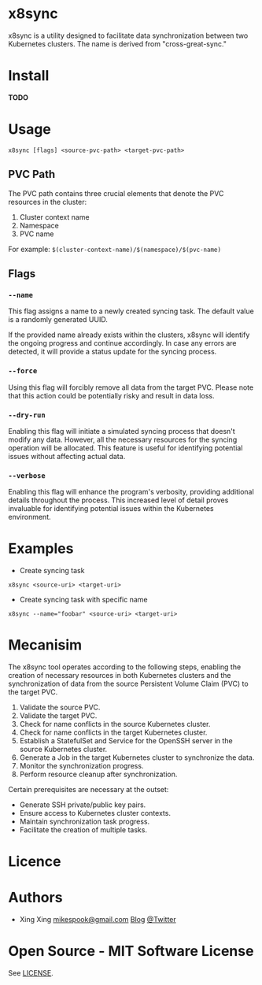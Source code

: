 # x8sync

x8sync is a utility designed to facilitate data synchronization between 
two Kubernetes clusters. The name is derived from "cross-great-sync."

# Install

__TODO__

# Usage

```
x8sync [flags] <source-pvc-path> <target-pvc-path>
```

## PVC Path

The PVC path contains three crucial elements that denote the PVC resources in the cluster:

1. Cluster context name
2. Namespace
3. PVC name

For example: `$(cluster-context-name)/$(namespace)/$(pvc-name)`

## Flags

### `--name`


This flag assigns a name to a newly created syncing task.
The default value is a randomly generated UUID.

If the provided name already exists within the clusters, 
x8sync will identify the ongoing progress and continue accordingly. 
In case any errors are detected, it will provide a status update for 
the syncing process.

### `--force`

Using this flag will forcibly remove all data from the target PVC.
Please note that this action could be potentially risky and result in data loss.

### `--dry-run`

Enabling this flag will initiate a simulated syncing process that doesn't 
modify any data. However, all the necessary resources for the syncing 
operation will be allocated. This feature is useful for identifying potential
issues without affecting actual data.

### `--verbose`

Enabling this flag will enhance the program's verbosity, providing additional
details throughout the process. This increased level of detail proves invaluable
for identifying potential issues within the Kubernetes environment.

# Examples

* Create syncing task
```
x8sync <source-uri> <target-uri>
```

* Create syncing task with specific name
```
x8sync --name="foobar" <source-uri> <target-uri>
```

# Mecanisim

The x8sync tool operates according to the following steps, enabling 
the creation of necessary resources in both Kubernetes clusters and 
the synchronization of data from the source Persistent Volume Claim (PVC)
to the target PVC.

1. Validate the source PVC.
2. Validate the target PVC.
3. Check for name conflicts in the source Kubernetes cluster.
4. Check for name conflicts in the target Kubernetes cluster.
5. Establish a StatefulSet and Service for the OpenSSH server in the source 
Kubernetes cluster.
6. Generate a Job in the target Kubernetes cluster to synchronize the data.
7. Monitor the synchronization progress.
8. Perform resource cleanup after synchronization.


Certain prerequisites are necessary at the outset:

* Generate SSH private/public key pairs.
* Ensure access to Kubernetes cluster contexts.
* Maintain synchronization task progress.
* Facilitate the creation of multiple tasks.

# Licence

# Authors

* Xing Xing <mikespook@gmail.com> [Blog](http://mikespook.com) 
[@Twitter](http://twitter.com/mikespook)

# Open Source - MIT Software License

See [LICENSE](LICENSE).
